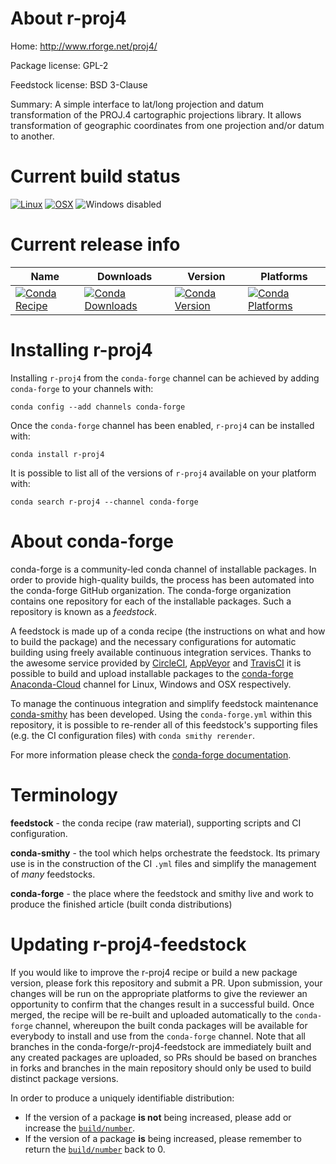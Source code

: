About r-proj4
=============

Home: http://www.rforge.net/proj4/

Package license: GPL-2

Feedstock license: BSD 3-Clause

Summary: A simple interface to lat/long projection and datum transformation of the PROJ.4 cartographic projections library. It allows transformation of geographic coordinates from one projection and/or datum to another.



Current build status
====================

[![Linux](https://img.shields.io/circleci/project/github/conda-forge/r-proj4-feedstock/master.svg?label=Linux)](https://circleci.com/gh/conda-forge/r-proj4-feedstock)
[![OSX](https://img.shields.io/travis/conda-forge/r-proj4-feedstock/master.svg?label=macOS)](https://travis-ci.org/conda-forge/r-proj4-feedstock)
![Windows disabled](https://img.shields.io/badge/Windows-disabled-lightgrey.svg)

Current release info
====================

| Name | Downloads | Version | Platforms |
| --- | --- | --- | --- |
| [![Conda Recipe](https://img.shields.io/badge/recipe-r--proj4-green.svg)](https://anaconda.org/conda-forge/r-proj4) | [![Conda Downloads](https://img.shields.io/conda/dn/conda-forge/r-proj4.svg)](https://anaconda.org/conda-forge/r-proj4) | [![Conda Version](https://img.shields.io/conda/vn/conda-forge/r-proj4.svg)](https://anaconda.org/conda-forge/r-proj4) | [![Conda Platforms](https://img.shields.io/conda/pn/conda-forge/r-proj4.svg)](https://anaconda.org/conda-forge/r-proj4) |

Installing r-proj4
==================

Installing `r-proj4` from the `conda-forge` channel can be achieved by adding `conda-forge` to your channels with:

```
conda config --add channels conda-forge
```

Once the `conda-forge` channel has been enabled, `r-proj4` can be installed with:

```
conda install r-proj4
```

It is possible to list all of the versions of `r-proj4` available on your platform with:

```
conda search r-proj4 --channel conda-forge
```


About conda-forge
=================

conda-forge is a community-led conda channel of installable packages.
In order to provide high-quality builds, the process has been automated into the
conda-forge GitHub organization. The conda-forge organization contains one repository
for each of the installable packages. Such a repository is known as a *feedstock*.

A feedstock is made up of a conda recipe (the instructions on what and how to build
the package) and the necessary configurations for automatic building using freely
available continuous integration services. Thanks to the awesome service provided by
[CircleCI](https://circleci.com/), [AppVeyor](http://www.appveyor.com/)
and [TravisCI](https://travis-ci.org/) it is possible to build and upload installable
packages to the [conda-forge](https://anaconda.org/conda-forge)
[Anaconda-Cloud](http://docs.anaconda.org/) channel for Linux, Windows and OSX respectively.

To manage the continuous integration and simplify feedstock maintenance
[conda-smithy](http://github.com/conda-forge/conda-smithy) has been developed.
Using the ``conda-forge.yml`` within this repository, it is possible to re-render all of
this feedstock's supporting files (e.g. the CI configuration files) with ``conda smithy rerender``.

For more information please check the [conda-forge documentation](https://conda-forge.org/docs/).

Terminology
===========

**feedstock** - the conda recipe (raw material), supporting scripts and CI configuration.

**conda-smithy** - the tool which helps orchestrate the feedstock.
                   Its primary use is in the construction of the CI ``.yml`` files
                   and simplify the management of *many* feedstocks.

**conda-forge** - the place where the feedstock and smithy live and work to
                  produce the finished article (built conda distributions)


Updating r-proj4-feedstock
==========================

If you would like to improve the r-proj4 recipe or build a new
package version, please fork this repository and submit a PR. Upon submission,
your changes will be run on the appropriate platforms to give the reviewer an
opportunity to confirm that the changes result in a successful build. Once
merged, the recipe will be re-built and uploaded automatically to the
`conda-forge` channel, whereupon the built conda packages will be available for
everybody to install and use from the `conda-forge` channel.
Note that all branches in the conda-forge/r-proj4-feedstock are
immediately built and any created packages are uploaded, so PRs should be based
on branches in forks and branches in the main repository should only be used to
build distinct package versions.

In order to produce a uniquely identifiable distribution:
 * If the version of a package **is not** being increased, please add or increase
   the [``build/number``](http://conda.pydata.org/docs/building/meta-yaml.html#build-number-and-string).
 * If the version of a package **is** being increased, please remember to return
   the [``build/number``](http://conda.pydata.org/docs/building/meta-yaml.html#build-number-and-string)
   back to 0.